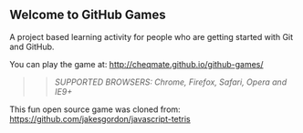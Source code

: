 ## Welcome to GitHub Games

A project based learning activity for people who are getting started with Git and GitHub.

You can play the game at: http://cheqmate.github.io/github-games/

>> _*SUPPORTED BROWSERS*: Chrome, Firefox, Safari, Opera and IE9+_

This fun open source game was cloned from: https://github.com/jakesgordon/javascript-tetris
